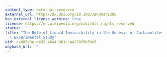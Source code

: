 ```yaml
---
content_type: external-resource
external_url: http://dx.doi.org/10.1007/BF00371385
has_external_license_warning: true
license: https://en.wikipedia.org/wiki/All_rights_reserved
status: ''
title: "The Role of Liquid Immiscibility in the Genesis of Carbonatites \u2014 An\
  \ Experimental Study"
uid: ca885a3e-de92-46e4-881c-a4278f9b50e5
wayback_url: ''
---
```

